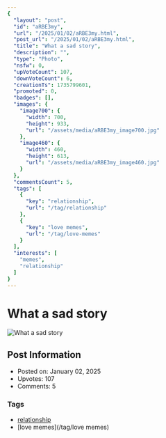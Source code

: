 ```yaml
---
{
  "layout": "post",
  "id": "aRBE3my",
  "url": "/2025/01/02/aRBE3my.html",
  "post_url": "/2025/01/02/aRBE3my.html",
  "title": "What a sad story",
  "description": "",
  "type": "Photo",
  "nsfw": 0,
  "upVoteCount": 107,
  "downVoteCount": 6,
  "creationTs": 1735799601,
  "promoted": 0,
  "badges": [],
  "images": {
    "image700": {
      "width": 700,
      "height": 933,
      "url": "/assets/media/aRBE3my_image700.jpg"
    },
    "image460": {
      "width": 460,
      "height": 613,
      "url": "/assets/media/aRBE3my_image460.jpg"
    }
  },
  "commentsCount": 5,
  "tags": [
    {
      "key": "relationship",
      "url": "/tag/relationship"
    },
    {
      "key": "love memes",
      "url": "/tag/love-memes"
    }
  ],
  "interests": [
    "memes",
    "relationship"
  ]
}
---
```


# What a sad story

![What a sad story](/assets/media/aRBE3my_image700.jpg)

## Post Information

- Posted on: January 02, 2025
- Upvotes: 107
- Comments: 5

### Tags

- [relationship](/tag/relationship)
- [love memes](/tag/love memes)

